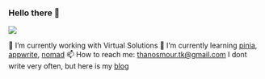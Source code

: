 ### Hello there 👋

![](https://github-readme-stats.vercel.app/api/wakatime?username=thanos98&api_domain=wakapi.mourtzoukos.space&bg_color=1A202C&title_color=2F855A&icon_color=2F855A&text_color=ffffff&custom_title=Wakapi%20Week%20Stats&layout=compact)

🔭 I’m currently working with Virtual Solutions
🌱 I’m currently learning [pinia](https://pinia.vuejs.org/), [appwrite](https://appwrite.io/), [nomad](https://www.nomadproject.io/)
📫 How to reach me: thanosmour.tk@gmail.com
 I dont write very often, but here is my [blog](https://thanos.mourtzoukos.space/)

<!--
**athamour1/athamour1** is a ✨ _special_ ✨ repository because its `README.md` (this file) appears on your GitHub profile.

Here are some ideas to get you started:

- 🔭 I’m currently working on ...
- 🌱 I’m currently learning ...
- 👯 I’m looking to collaborate on ...
- 🤔 I’m looking for help with ...
- 💬 Ask me about ...
- 📫 How to reach me: ...
- 😄 Pronouns: ...
- ⚡ Fun fact: ...
-->
